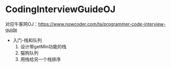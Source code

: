 # CodingInterviewGuideOJ
对应牛客网OJ：https://www.nowcoder.com/ta/programmer-code-interview-guide

- 入门-栈和队列
    1. 设计带getMin功能的栈
    2. 猫狗队列
    3. 用栈给另一个栈排序